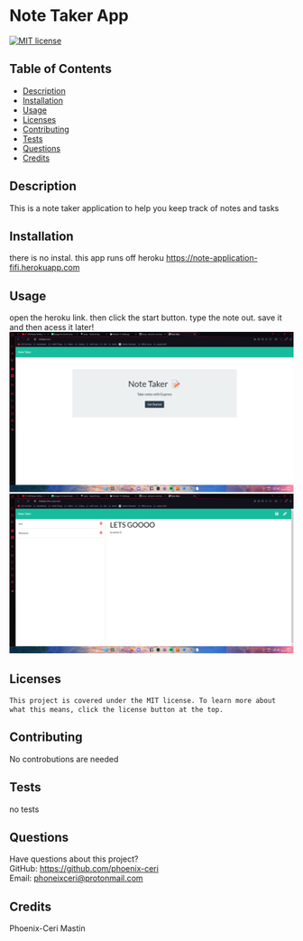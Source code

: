 # Note Taker App

  [![MIT license](https://img.shields.io/badge/License-MIT-blue.svg)](https://lbesson.mit-license.org/)

  ## Table of Contents
  * [Description](#description)
  * [Installation](#installation)
  * [Usage](#usage)
  * [Licenses](#licenses)
  * [Contributing](#contributing)
  * [Tests](#tests)
  * [Questions](#questions)
  * [Credits](#credits)

  ## Description
  This is a note taker application to help you keep track of notes and tasks

  ## Installation
  there is no instal. this app runs off heroku
  https://note-application-fifi.herokuapp.com

  ## Usage
  open the heroku link. then click the start button. type the note out. save it and then acess it later!
  ![login](./public/assets/images/image.png)
  ![app](./public/assets/images/image1.png)

  ## Licenses
    This project is covered under the MIT license. To learn more about what this means, click the license button at the top.

  ## Contributing
  No controbutions are needed

  ## Tests
  no tests

  ## Questions
  Have questions about this project?  
  GitHub: https://github.com/phoenix-ceri  
  Email: phoneixceri@protonmail.com

  ## Credits
  Phoenix-Ceri Mastin
